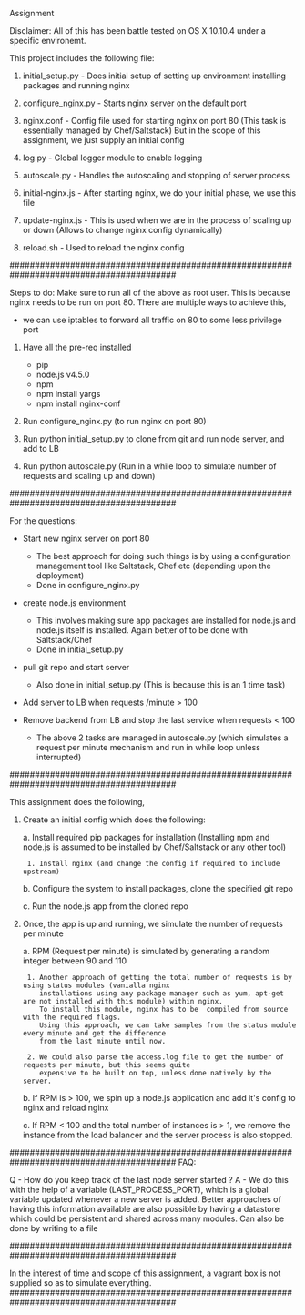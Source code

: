 Assignment

Disclaimer:
All of this has been battle tested on OS X 10.10.4 under a specific environemt. 

This project includes the following file:

1. initial_setup.py - Does initial setup of setting up environment
                      installing packages and running nginx
2. configure_nginx.py - Starts nginx server on the default port

3. nginx.conf - Config file used for starting nginx on port 80
                (This task is essentially managed by Chef/Saltstack)
                But in the scope of this assignment, we just supply an initial config

4. log.py - Global logger module to enable logging

5. autoscale.py - Handles the autoscaling and stopping of server process

6. initial-nginx.js - After starting nginx, we do your initial phase, we use this file

7. update-nginx.js - This is used when we are in the process of scaling up or down
                     (Allows to change nginx config dynamically)

8. reload.sh - Used to reload the nginx config

#########################################################################################

Steps to do:
Make sure to run all of the above as root user. 
This is because nginx needs to be run on port 80.
There are multiple ways to achieve this,
  - we can use iptables to forward all traffic on 80 to some less privilege port

1. Have all the pre-req installed
     - pip
     - node.js v4.5.0
     - npm
     - npm install yargs
     - npm install nginx-conf

2. Run configure_nginx.py (to run nginx on port 80)

3. Run python initial_setup.py to clone from git and run node server, and add to LB

4. Run python autoscale.py (Run in a while loop to simulate number of requests and scaling up and down)

#########################################################################################

For the questions:
  - Start new nginx server on port 80
	   - The best approach for doing such things is by using a configuration
       management tool like Saltstack, Chef etc (depending upon the deployment)
     - Done in configure_nginx.py
  - create node.js environment
	   - This involves making sure app packages are installed for node.js and
       node.js itself is installed. Again better of to be done with Saltstack/Chef
     - Done in initial_setup.py
  - pull git repo and start server
     - Also done in initial_setup.py (This is because this is an 1 time task)

  - Add server to LB when requests /minute > 100
  - Remove backend from LB and stop the last service when requests < 100
      - The above 2 tasks are managed in autoscale.py (which simulates a request
        per minute mechanism and run in while loop unless interrupted)

#########################################################################################

This assignment does the following,

1. Create an initial config which does the following:

    a. Install required pip packages for installation (Installing npm and node.js
        is assumed to be installed by Chef/Saltstack or any other tool)
        
        1. Install nginx (and change the config if required to include upstream)
        
    b. Configure the system to install packages, clone the specified git repo
    
    c. Run the node.js app from the cloned repo

2. Once, the app is up and running, we simulate the number of requests per minute

    a. RPM (Request per minute) is simulated by generating a random integer between 90 and 110
    
        1. Another approach of getting the total number of requests is by using status modules (vanialla nginx
           installations using any package manager such as yum, apt-get are not installed with this module) within nginx.
           To install this module, nginx has to be  compiled from source with the required flags.
           Using this approach, we can take samples from the status module every minute and get the difference
           from the last minute until now.
           
        2. We could also parse the access.log file to get the number of requests per minute, but this seems quite
           expensive to be built on top, unless done natively by the server.
           
    b. If RPM is > 100, we spin up a node.js application and add it's config to nginx and reload nginx
    
    c. If RPM < 100 and the total number of instances is > 1, we remove the instance from the load balancer
       and the server process is also stopped.

#########################################################################################
FAQ:

Q - How do you keep track of the last node server started ?
A - We do this with the help of a variable (LAST_PROCESS_PORT), which is a global variable
    updated whenever a new server is added. Better approaches of having this information available
    are also possible by having a datastore which could be persistent and shared across many modules.
    Can also be done by writing to a file


#########################################################################################

In the interest of time and scope of this assignment, a vagrant box is not supplied
so as to simulate everything.
#########################################################################################

